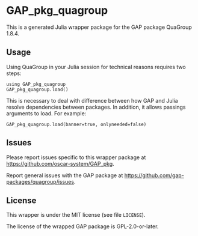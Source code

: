 # GAP_pkg_quagroup

This is a generated Julia wrapper package for the GAP package QuaGroup 1.8.4.

## Usage

Using QuaGroup in your Julia session for technical reasons requires two steps:

    using GAP_pkg_quagroup
    GAP_pkg_quagroup.load()

This is necessary to deal with difference between how GAP and Julia
resolve dependencies between packages. In addition, it allows passings
arguments to load. For example:

    GAP_pkg_quagroup.load(banner=true, onlyneeded=false)

## Issues

Please report issues specific to this wrapper package at <https://github.com/oscar-system/GAP_pkg>.

Report general issues with the GAP package at <https://github.com/gap-packages/quagroup/issues>.

## License

This wrapper is under the MIT license (see file `LICENSE`).

The license of the wrapped GAP package is GPL-2.0-or-later.
